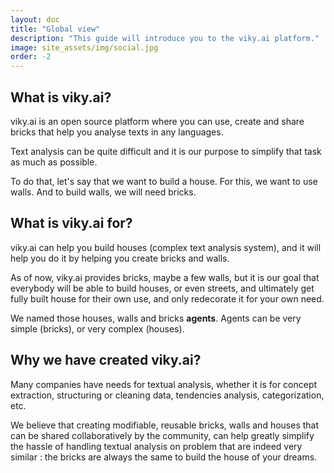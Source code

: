 ```yaml
---
layout: doc
title: "Global view"
description: "This guide will introduce you to the viky.ai platform."
image: site_assets/img/social.jpg
order: -2
---
```


## What is viky.ai?

viky.ai is an open source platform where you can use, create and share bricks that help you analyse texts in any languages.

Text analysis can be quite difficult and it is our purpose to simplify that task as much as possible.

To do that, let's say that we want to build a house. For this, we want to use walls. And to build walls, we will need bricks.


## What is viky.ai for?

viky.ai can help you build houses (complex text analysis system), and it will help you do it by helping you create bricks and walls.

As of now, viky.ai provides bricks, maybe a few walls, but it is our goal that everybody will be able to build houses, or even streets, and ultimately get fully built house for their own use, and only redecorate it for your own need.

We named those houses, walls and bricks **agents**. Agents can be very simple (bricks), or very complex (houses).


## Why we have created viky.ai?

Many companies have needs for textual analysis, whether it is for concept extraction, structuring or cleaning data, tendencies analysis, categorization, etc.

We believe that creating modifiable, reusable bricks, walls and houses that can be shared collaboratively by the community, can help greatly simplify the hassle of handling textual analysis on problem that are indeed very similar : the bricks are always the same to build the house of your dreams.





